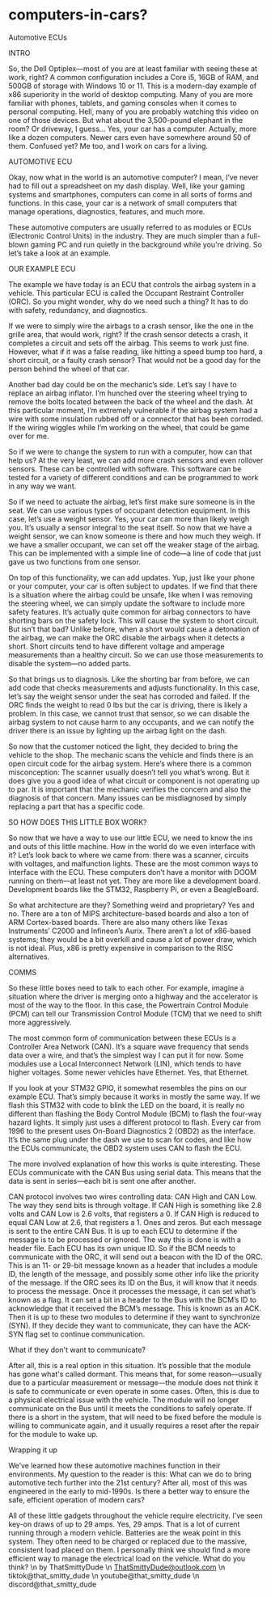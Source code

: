 # computers-in-cars?
Automotive ECUs

INTRO

So, the Dell Optiplex—most of you are at least familiar with seeing these at work, right? A common configuration includes a Core i5, 16GB of RAM, and 500GB of storage with Windows 10 or 11. This is a modern-day example of x86 superiority in the world of desktop computing.
Many of you are more familiar with phones, tablets, and gaming consoles when it comes to personal computing. Hell, many of you are probably watching this video on one of those devices.
But what about the 3,500-pound elephant in the room? Or driveway, I guess...
Yes, your car has a computer. Actually, more like a dozen computers. Newer cars even have somewhere around 50 of them. Confused yet? Me too, and I work on cars for a living.

AUTOMOTIVE ECU

Okay, now what in the world is an automotive computer? I mean, I’ve never had to fill out a spreadsheet on my dash display. Well, like your gaming systems and smartphones, computers can come in all sorts of forms and functions. In this case, your car is a network of small computers that manage operations, diagnostics, features, and much more.

These automotive computers are usually referred to as modules or ECUs (Electronic Control Units) in the industry. They are much simpler than a full-blown gaming PC and run quietly in the background while you're driving. So let’s take a look at an example.

OUR EXAMPLE ECU

The example we have today is an ECU that controls the airbag system in a vehicle. This particular ECU is called the Occupant Restraint Controller (ORC). So you might wonder, why do we need such a thing? It has to do with safety, redundancy, and diagnostics.

If we were to simply wire the airbags to a crash sensor, like the one in the grille area, that would work, right? If the crash sensor detects a crash, it completes a circuit and sets off the airbag. This seems to work just fine. However, what if it was a false reading, like hitting a speed bump too hard, a short circuit, or a faulty crash sensor? That would not be a good day for the person behind the wheel of that car.

Another bad day could be on the mechanic’s side. Let’s say I have to replace an airbag inflator. I’m hunched over the steering wheel trying to remove the bolts located between the back of the wheel and the dash. At this particular moment, I’m extremely vulnerable if the airbag system had a wire with some insulation rubbed off or a connector that has been corroded. If the wiring wiggles while I’m working on the wheel, that could be game over for me.

So if we were to change the system to run with a computer, how can that help us? At the very least, we can add more crash sensors and even rollover sensors. These can be controlled with software. This software can be tested for a variety of different conditions and can be programmed to work in any way we want.

So if we need to actuate the airbag, let’s first make sure someone is in the seat. We can use various types of occupant detection equipment. In this case, let’s use a weight sensor. Yes, your car can more than likely weigh you. It’s usually a sensor integral to the seat itself. So now that we have a weight sensor, we can know someone is there and how much they weigh. If we have a smaller occupant, we can set off the weaker stage of the airbag. This can be implemented with a simple line of code—a line of code that just gave us two functions from one sensor.

On top of this functionality, we can add updates. Yup, just like your phone or your computer, your car is often subject to updates. If we find that there is a situation where the airbag could be unsafe, like when I was removing the steering wheel, we can simply update the software to include more safety features. It’s actually quite common for airbag connectors to have shorting bars on the safety lock. This will cause the system to short circuit. But isn’t that bad? Unlike before, when a short would cause a detonation of the airbag, we can make the ORC disable the airbags when it detects a short. Short circuits tend to have different voltage and amperage measurements than a healthy circuit. So we can use those measurements to disable the system—no added parts.

So that brings us to diagnosis. Like the shorting bar from before, we can add code that checks measurements and adjusts functionality. In this case, let’s say the weight sensor under the seat has corroded and failed. If the ORC finds the weight to read 0 lbs but the car is driving, there is likely a problem. In this case, we cannot trust that sensor, so we can disable the airbag system to not cause harm to any occupants, and we can notify the driver there is an issue by lighting up the airbag light on the dash.

So now that the customer noticed the light, they decided to bring the vehicle to the shop. The mechanic scans the vehicle and finds there is an open circuit code for the airbag system. Here’s where there is a common misconception: The scanner usually doesn’t tell you what’s wrong. But it does give you a good idea of what circuit or component is not operating up to par. It is important that the mechanic verifies the concern and also the diagnosis of that concern. Many issues can be misdiagnosed by simply replacing a part that has a specific code.

SO HOW DOES THIS LITTLE BOX WORK?

So now that we have a way to use our little ECU, we need to know the ins and outs of this little machine. How in the world do we even interface with it? Let’s look back to where we came from: there was a scanner, circuits with voltages, and malfunction lights. These are the most common ways to interface with the ECU. These computers don’t have a monitor with DOOM running on them—at least not yet. They are more like a development board. Development boards like the STM32, Raspberry Pi, or even a BeagleBoard.

So what architecture are they? Something weird and proprietary? Yes and no. There are a ton of MIPS architecture-based boards and also a ton of ARM Cortex-based boards. There are also many others like Texas Instruments’ C2000 and Infineon’s Aurix. There aren’t a lot of x86-based systems; they would be a bit overkill and cause a lot of power draw, which is not ideal. Plus, x86 is pretty expensive in comparison to the RISC alternatives.

COMMS

So these little boxes need to talk to each other. For example, imagine a situation where the driver is merging onto a highway and the accelerator is most of the way to the floor. In this case, the Powertrain Control Module (PCM) can tell our Transmission Control Module (TCM) that we need to shift more aggressively.

The most common form of communication between these ECUs is a Controller Area Network (CAN). It’s a square wave frequency that sends data over a wire, and that’s the simplest way I can put it for now. Some modules use a Local Interconnect Network (LIN), which tends to have higher voltages. Some newer vehicles have Ethernet. Yes, that Ethernet.

If you look at your STM32 GPIO, it somewhat resembles the pins on our example ECU. That’s simply because it works in mostly the same way. If we flash this STM32 with code to blink the LED on the board, it is really no different than flashing the Body Control Module (BCM) to flash the four-way hazard lights. It simply just uses a different protocol to flash. Every car from 1996 to the present uses On-Board Diagnostics 2 (OBD2) as the interface. It’s the same plug under the dash we use to scan for codes, and like how the ECUs communicate, the OBD2 system uses CAN to flash the ECU.

The more involved explanation of how this works is quite interesting. These ECUs communicate with the CAN Bus using serial data. This means that the data is sent in series—each bit is sent one after another.

CAN protocol involves two wires controlling data: CAN High and CAN Low. The way they send bits is through voltage. If CAN High is something like 2.8 volts and CAN Low is 2.6 volts, that registers a 0. If CAN High is reduced to equal CAN Low at 2.6, that registers a 1. Ones and zeros. But each message is sent to the entire CAN Bus. It is up to each ECU to determine if the message is to be processed or ignored. The way this is done is with a header file. Each ECU has its own unique ID. So if the BCM needs to communicate with the ORC, it will send out a beacon with the ID of the ORC. This is an 11- or 29-bit message known as a header that includes a module ID, the length of the message, and possibly some other info like the priority of the message. If the ORC sees its ID on the Bus, it will know that it needs to process the message. Once it processes the message, it can set what’s known as a flag. It can set a bit in a header to the Bus with the BCM’s ID to acknowledge that it received the BCM’s message. This is known as an ACK. Then it is up to these two modules to determine if they want to synchronize (SYN). If they decide they want to communicate, they can have the ACK-SYN flag set to continue communication.

What if they don't want to communicate?

After all, this is a real option in this situation. It’s possible that the module has gone what's called dormant. This means that, for some reason—usually due to a particular measurement or message—the module does not think it is safe to communicate or even operate in some cases. Often, this is due to a physical electrical issue with the vehicle. The module will no longer communicate on the Bus until it meets the conditions to safely operate. If there is a short in the system, that will need to be fixed before the module is willing to communicate again, and it usually requires a reset after the repair for the module to wake up.

Wrapping it up

We’ve learned how these automotive machines function in their environments. My question to the reader is this: What can we do to bring automotive tech further into the 21st century? After all, most of this was engineered in the early to mid-1990s. Is there a better way to ensure the safe, efficient operation of modern cars?

All of these little gadgets throughout the vehicle require electricity. I've seen key-on draws of up to 29 amps. Yes, 29 amps. That is a lot of current running through a modern vehicle. Batteries are the weak point in this system. They often need to be charged or replaced due to the massive, consistent load placed on them. I personally think we should find a more efficient way to manage the electrical load on the vehicle. What do you think?
\n by ThatSmittyDude
\n ThatSmittyDude@outlook.com
\n tiktok@that_smitty_dude
\n youtube@that_smitty_dude
\n discord@that_smitty_dude 
